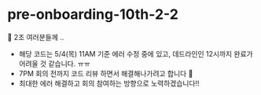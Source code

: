 # pre-onboarding-10th-2-2

💎 2조 여러분들께 .. 

- 해당 코드는 5/4(목) 11AM 기준 에러 수정 중에 있고, 데드라인인 12시까지 완료가 어려울 것 같습니다. ㅠㅠ
- 7PM 회의 전까지 코드 리뷰 하면서 해결해나가려고 합니다 🥺
- 최대한 에러 해결하고 회의 참여하는 방향으로 노력하겠습니다!!
